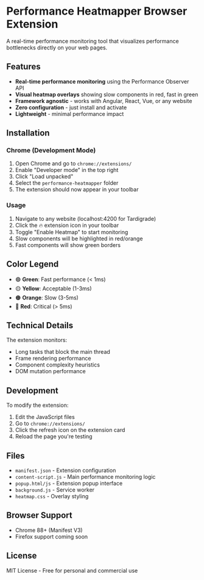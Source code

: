 # Performance Heatmapper Browser Extension

A real-time performance monitoring tool that visualizes performance bottlenecks directly on your web pages.

## Features

- **Real-time performance monitoring** using the Performance Observer API
- **Visual heatmap overlays** showing slow components in red, fast in green
- **Framework agnostic** - works with Angular, React, Vue, or any website
- **Zero configuration** - just install and activate
- **Lightweight** - minimal performance impact

## Installation

### Chrome (Development Mode)

1. Open Chrome and go to `chrome://extensions/`
2. Enable "Developer mode" in the top right
3. Click "Load unpacked"
4. Select the `performance-heatmapper` folder
5. The extension should now appear in your toolbar

### Usage

1. Navigate to any website (localhost:4200 for Tardigrade)
2. Click the 🔥 extension icon in your toolbar
3. Toggle "Enable Heatmap" to start monitoring
4. Slow components will be highlighted in red/orange
5. Fast components will show green borders

## Color Legend

- 🟢 **Green**: Fast performance (< 1ms)
- 🟡 **Yellow**: Acceptable (1-3ms)
- 🟠 **Orange**: Slow (3-5ms)
- 🔴 **Red**: Critical (> 5ms)

## Technical Details

The extension monitors:
- Long tasks that block the main thread
- Frame rendering performance
- Component complexity heuristics
- DOM mutation performance

## Development

To modify the extension:

1. Edit the JavaScript files
2. Go to `chrome://extensions/`
3. Click the refresh icon on the extension card
4. Reload the page you're testing

## Files

- `manifest.json` - Extension configuration
- `content-script.js` - Main performance monitoring logic
- `popup.html/js` - Extension popup interface
- `background.js` - Service worker
- `heatmap.css` - Overlay styling

## Browser Support

- Chrome 88+ (Manifest V3)
- Firefox support coming soon

## License

MIT License - Free for personal and commercial use